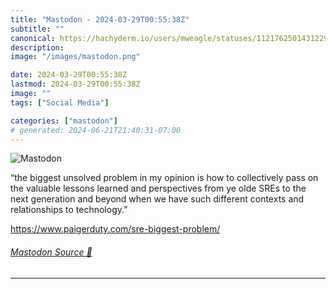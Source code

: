 ```yaml
---
title: "Mastodon - 2024-03-29T00:55:38Z"
subtitle: ""
canonical: https://hachyderm.io/users/mweagle/statuses/112176250143122918
description:
image: "/images/mastodon.png"

date: 2024-03-29T00:55:38Z
lastmod: 2024-03-29T00:55:38Z
image: ""
tags: ["Social Media"]

categories: ["mastodon"]
# generated: 2024-06-21T21:40:31-07:00
---
```

![Mastodon](/images/mastodon.png)

<p>“the biggest unsolved problem in my opinion is how to collectively pass on the valuable lessons learned and perspectives from ye olde SREs to the next generation and beyond when we have such different contexts and relationships to technology.”</p><p><a href="https://www.paigerduty.com/sre-biggest-problem/" target="_blank" rel="nofollow noopener noreferrer" translate="no"><span class="invisible">https://www.</span><span class="ellipsis">paigerduty.com/sre-biggest-pro</span><span class="invisible">blem/</span></a></p>


###### [Mastodon Source 🐘](https://hachyderm.io/@mweagle/112176250143122918)

___
